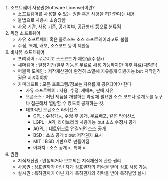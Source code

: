 1. 소프트웨어 사용권(Software License)이란?
    * 소프트웨어를 사용할 수 있는 권한 혹은 사용을 허가한다는 내용
    * 불법으로 사용시 소송당함
    * 사용 기간, 사용 기준, 공개여부, 공급형태 등으로 분류됨
2. 독점 소프트웨어
    * 사유 소프트웨어 혹은 클로즈드 소스 소프트웨어라고도 불림
    * 수정, 복제, 배포, 소스코드 등이 제한됨
3. 비사유 소프트웨어
    * 프리웨어 : 무료이고 소스코드가 제한됨(수정x)
    * 셰어웨어 : 일정기간/일부 기능은 무료로 사용 가능하지만 이후 유료(체험판)
    * 퍼블릭 도메인 : 저작재산권이 완전히 소멸해 자유롭게 이용가능 but 저작인격권은 지켜줘야함
    * 카피레프트 : 모든 프로그램/정보는 자유롭게 공유되어야 한다
        * 자유 소프트웨어 : 사용, 수정, 재배포, 판매 자유
        * 오픈소스 : 어떤 제품을 개발하는 과정에 필요한 소스 코드나 설계도를 누구나 접근해서 열람할 수 있도록 공개하는 것.
        * 대표적인 오픈소스 라이선스
            * GPL : 수정가능, 수정 후 공개, 무료배포, 같은 라이선스
            * LGPL : API, 라이브러리 사용가능 but 소스 수정시 공개
            * AGPL : 네트워크로 연결되면 소스 공개
            * BSD : 소스 공개 x but 저작권자 표시
            * MIT : BSD 기반으로 만들어짐
            * 아파치 : 소스 공개 x, 특허 x
4. 권한
    * 지식재산권 : 인정되거나 보호되는 지식재산에 관한 권리
    * 사용권 : 상표권자가 아닌 자가 상표권자의 허락을 받아 상표 사용 가능
    * 실시권 : 특허권자가 아닌 자가 특허권자의 허락을 받아 특허발명 실시